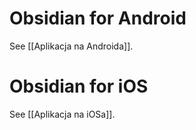 # Obsidian for Android

See [[Aplikacja na Androida]].

# Obsidian for iOS

See [[Aplikacja na iOSa]].